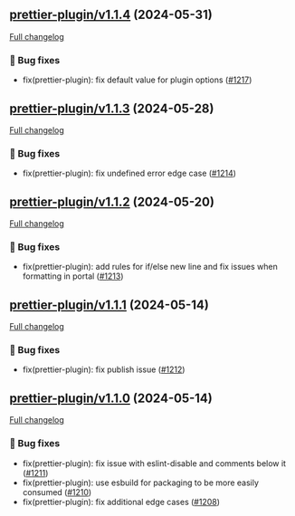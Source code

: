 ## [prettier-plugin/v1.1.4](https://github.com/liferay/liferay-frontend-projects/tree/prettier-plugin/v1.1.4) (2024-05-31)

[Full changelog](https://github.com/liferay/liferay-frontend-projects/compare/prettier-plugin/v1.1.3...prettier-plugin/v1.1.4)

### :wrench: Bug fixes

-   fix(prettier-plugin): fix default value for plugin options ([\#1217](https://github.com/liferay/liferay-frontend-projects/pull/1217))

## [prettier-plugin/v1.1.3](https://github.com/liferay/liferay-frontend-projects/tree/prettier-plugin/v1.1.3) (2024-05-28)

[Full changelog](https://github.com/liferay/liferay-frontend-projects/compare/prettier-plugin/v1.1.2...prettier-plugin/v1.1.3)

### :wrench: Bug fixes

-   fix(prettier-plugin): fix undefined error edge case ([\#1214](https://github.com/liferay/liferay-frontend-projects/pull/1214))

## [prettier-plugin/v1.1.2](https://github.com/liferay/liferay-frontend-projects/tree/prettier-plugin/v1.1.2) (2024-05-20)

[Full changelog](https://github.com/liferay/liferay-frontend-projects/compare/prettier-plugin/v1.1.1...prettier-plugin/v1.1.2)

### :wrench: Bug fixes

-   fix(prettier-plugin): add rules for if/else new line and fix issues when formatting in portal ([\#1213](https://github.com/liferay/liferay-frontend-projects/pull/1213))

## [prettier-plugin/v1.1.1](https://github.com/liferay/liferay-frontend-projects/tree/prettier-plugin/v1.1.1) (2024-05-14)

[Full changelog](https://github.com/liferay/liferay-frontend-projects/compare/prettier-plugin/v1.1.0...prettier-plugin/v1.1.1)

### :wrench: Bug fixes

-   fix(prettier-plugin): fix publish issue ([\#1212](https://github.com/liferay/liferay-frontend-projects/pull/1212))

## [prettier-plugin/v1.1.0](https://github.com/liferay/liferay-frontend-projects/tree/prettier-plugin/v1.1.0) (2024-05-14)

[Full changelog](https://github.com/liferay/liferay-frontend-projects/compare/prettier-plugin/v1.0.0...prettier-plugin/v1.1.0)

### :wrench: Bug fixes

-   fix(prettier-plugin): fix issue with eslint-disable and comments below it ([\#1211](https://github.com/liferay/liferay-frontend-projects/pull/1211))
-   fix(prettier-plugin): use esbuild for packaging to be more easily consumed ([\#1210](https://github.com/liferay/liferay-frontend-projects/pull/1210))
-   fix(prettier-plugin): fix additional edge cases ([\#1208](https://github.com/liferay/liferay-frontend-projects/pull/1208))
